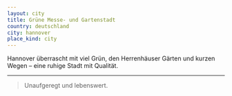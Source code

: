 ```yaml
---
layout: city
title: Grüne Messe- und Gartenstadt
country: deutschland
city: hannover
place_kind: city
---
```


Hannover überrascht mit viel Grün, den Herrenhäuser Gärten und kurzen Wegen – eine ruhige Stadt mit Qualität.

---

> Unaufgeregt und lebenswert.


